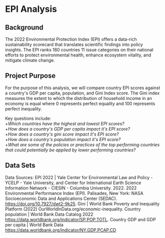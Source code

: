 # EPI Analysis

## Background
The 2022 Environmental Protection Index (EPI) offers a data-rich sustainability scorecard that translates scientific findings into policy insights. The EPI ranks 180 countries 11 issue categories on their national efforts to protect environmental health, enhance ecosystem vitality, and mitigate climate change. 


## Project Purpose
For the purpose of this analysis, we will compare country EPI scores against a country's GDP per capita, population, and Gini Index score. The Gini index measures the extent to which the distribution of household income in an economy is equal where 0 represents perfect equality and 100 represents perfect inequality.

Key questions include:  
+_Which countries have the highest and lowest EPI scores?_  
+_How does a country's GDP per capita impact it's EPI score?_  
+_How does a country's gini score impact it's EPI score?_  
+_How does a country's population impact it's EPI score?_  
+_What are some of the policies or practices of the top performing countries that could potentially be applied by lower performing countries?_  


## Data Sets
Data Sources:
EPI 2022 | Yale Center for Environmental Law and Policy - YCELP - Yale University, and Center for International Earth Science Information Network - CIESIN - Columbia University. 2022. 2022 Environmental Performance Index (EPI). Palisades, New York: NASA Socioeconomic Data and Applications Center (SEDAC). https://doi.org/10.7927/dwt2-9k25.
Gini | World Bank Poverty and Inequality Platform (2022) OurWorldInData.org/economic-inequality.
Country population | World Bank Data Catalog 2022 https://data.worldbank.org/indicator/SP.POP.TOTL.
Country GDP and GDP per capita | World Bank Data https://data.worldbank.org/indicator/NY.GDP.PCAP.CD
